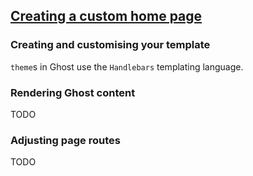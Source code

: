 ## [Creating a custom home page](https://ghost.org/tutorials/custom-home-page/)

### Creating and customising your template

`theme`s in Ghost use the `Handlebars` templating language.  

### Rendering Ghost content

TODO

### Adjusting page routes

TODO

